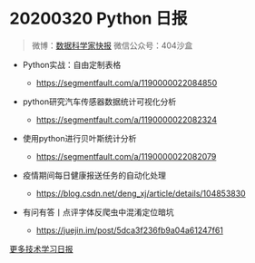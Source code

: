 
# 20200320 Python 日报
> 微博：[数据科学家快报](https://www.weibo.com/wukehao)
> 微信公众号：404沙盒
- Python实战：自由定制表格
   - https://segmentfault.com/a/1190000022084850

- python研究汽车传感器数据统计可视化分析
   - https://segmentfault.com/a/1190000022082324

- 使用python进行贝叶斯统计分析
   - https://segmentfault.com/a/1190000022082079

- 疫情期间每日健康报送任务的自动化处理
   - https://blog.csdn.net/deng_xj/article/details/104853830

- 有问有答丨点评字体反爬虫中混淆定位暗坑
   - https://juejin.im/post/5dca3f236fb9a04a61247f61

[更多技术学习日报](https://github.com/KehaoWu/dailypython)
